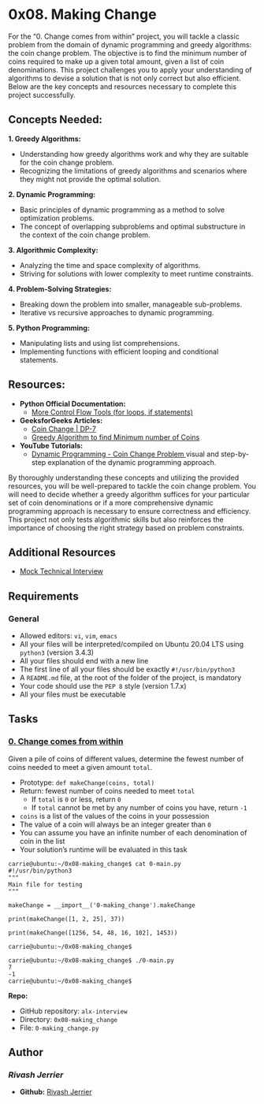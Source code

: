 # 0x08. Making Change

For the “0. Change comes from within” project, you will tackle a classic problem from the domain of dynamic programming and greedy algorithms: the coin change problem. The objective is to find the minimum number of coins required to make up a given total amount, given a list of coin denominations. This project challenges you to apply your understanding of algorithms to devise a solution that is not only correct but also efficient. Below are the key concepts and resources necessary to complete this project successfully.  

## Concepts Needed:
**1. Greedy Algorithms:**
- Understanding how greedy algorithms work and why they are suitable for the coin change problem.
- Recognizing the limitations of greedy algorithms and scenarios where they might not provide the optimal solution.  

**2. Dynamic Programming:**
- Basic principles of dynamic programming as a method to solve optimization problems.
- The concept of overlapping subproblems and optimal substructure in the context of the coin change problem.  

**3. Algorithmic Complexity:**
- Analyzing the time and space complexity of algorithms.
- Striving for solutions with lower complexity to meet runtime constraints.  

**4. Problem-Solving Strategies:**
- Breaking down the problem into smaller, manageable sub-problems.
- Iterative vs recursive approaches to dynamic programming.  

**5. Python Programming:**
- Manipulating lists and using list comprehensions.
- Implementing functions with efficient looping and conditional statements.  

## Resources:
- **Python Official Documentation:**
  - [More Control Flow Tools (for loops, if statements)](https://docs.python.org/3/tutorial/controlflow.html)  
- **GeeksforGeeks Articles:**
  - [Coin Change | DP-7](https://www.geeksforgeeks.org/coin-change-dp-7/)
  - [Greedy Algorithm to find Minimum number of Coins](https://www.geeksforgeeks.org/greedy-algorithm-to-find-minimum-number-of-coins/)  
- **YouTube Tutorials:**
  - [Dynamic Programming - Coin Change Problem ](https://www.youtube.com/watch?v=jgiZlGzXMBw) visual and step-by-step explanation of the dynamic programming approach.  
 
By thoroughly understanding these concepts and utilizing the provided resources, you will be well-prepared to tackle the coin change problem. You will need to decide whether a greedy algorithm suffices for your particular set of coin denominations or if a more comprehensive dynamic programming approach is necessary to ensure correctness and efficiency. This project not only tests algorithmic skills but also reinforces the importance of choosing the right strategy based on problem constraints.

## Additional Resources
- [Mock Technical Interview](https://www.youtube.com/watch?v=9BSSIsJ-fWg)  

## Requirements
### General
- Allowed editors: `vi`, `vim`, `emacs`
- All your files will be interpreted/compiled on Ubuntu 20.04 LTS using `python3` (version 3.4.3)
- All your files should end with a new line
- The first line of all your files should be exactly `#!/usr/bin/python3`
- A `README.md` file, at the root of the folder of the project, is mandatory
- Your code should use the `PEP 8` style (version 1.7.x)
- All your files must be executable

## Tasks
### [0. Change comes from within](./0-making_change.py)
Given a pile of coins of different values, determine the fewest number of coins needed to meet a given amount `total`.  
- Prototype: `def makeChange(coins, total)`
- Return: fewest number of coins needed to meet `total`
  - If `total` is `0` or less, return `0`
  - If `total` cannot be met by any number of coins you have, return `-1`
- `coins` is a list of the values of the coins in your possession
- The value of a coin will always be an integer greater than `0`
- You can assume you have an infinite number of each denomination of coin in the list
- Your solution’s runtime will be evaluated in this task
```
carrie@ubuntu:~/0x08-making_change$ cat 0-main.py
#!/usr/bin/python3
"""
Main file for testing
"""

makeChange = __import__('0-making_change').makeChange

print(makeChange([1, 2, 25], 37))

print(makeChange([1256, 54, 48, 16, 102], 1453))

carrie@ubuntu:~/0x08-making_change$
```
```
carrie@ubuntu:~/0x08-making_change$ ./0-main.py
7
-1
carrie@ubuntu:~/0x08-making_change$
```
**Repo:**
* GitHub repository: `alx-interview`
* Directory: `0x08-making_change`
* File: `0-making_change.py`

## Author
### _Rivash Jerrier_

- **Github:** [Rivash Jerrier](https://github.com/Rivashjerrier)
